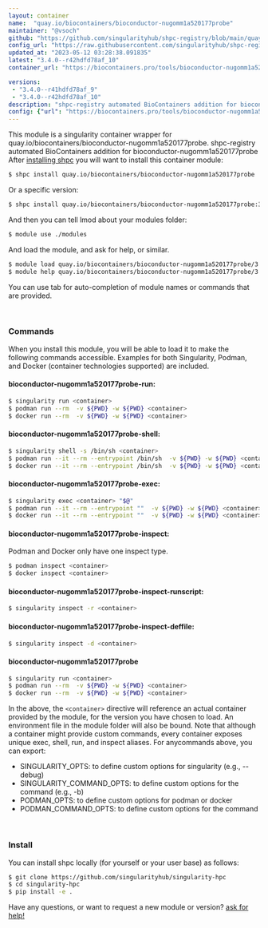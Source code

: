 ```yaml
---
layout: container
name:  "quay.io/biocontainers/bioconductor-nugomm1a520177probe"
maintainer: "@vsoch"
github: "https://github.com/singularityhub/shpc-registry/blob/main/quay.io/biocontainers/bioconductor-nugomm1a520177probe/container.yaml"
config_url: "https://raw.githubusercontent.com/singularityhub/shpc-registry/main/quay.io/biocontainers/bioconductor-nugomm1a520177probe/container.yaml"
updated_at: "2023-05-12 03:28:38.091835"
latest: "3.4.0--r42hdfd78af_10"
container_url: "https://biocontainers.pro/tools/bioconductor-nugomm1a520177probe"

versions:
 - "3.4.0--r41hdfd78af_9"
 - "3.4.0--r42hdfd78af_10"
description: "shpc-registry automated BioContainers addition for bioconductor-nugomm1a520177probe"
config: {"url": "https://biocontainers.pro/tools/bioconductor-nugomm1a520177probe", "maintainer": "@vsoch", "description": "shpc-registry automated BioContainers addition for bioconductor-nugomm1a520177probe", "latest": {"3.4.0--r42hdfd78af_10": "sha256:5ceb4a42ce1d9bde9ec49a0d824b9f16f02b1dbaaa0a2ecd47458b1266bdb16c"}, "tags": {"3.4.0--r41hdfd78af_9": "sha256:e32cc5b960ce529805f1dd88d9612768249976a143fa5af5dba07afdc55f5e19", "3.4.0--r42hdfd78af_10": "sha256:5ceb4a42ce1d9bde9ec49a0d824b9f16f02b1dbaaa0a2ecd47458b1266bdb16c"}, "docker": "quay.io/biocontainers/bioconductor-nugomm1a520177probe"}
---
```


This module is a singularity container wrapper for quay.io/biocontainers/bioconductor-nugomm1a520177probe.
shpc-registry automated BioContainers addition for bioconductor-nugomm1a520177probe
After [installing shpc](#install) you will want to install this container module:


```bash
$ shpc install quay.io/biocontainers/bioconductor-nugomm1a520177probe
```

Or a specific version:

```bash
$ shpc install quay.io/biocontainers/bioconductor-nugomm1a520177probe:3.4.0--r42hdfd78af_10
```

And then you can tell lmod about your modules folder:

```bash
$ module use ./modules
```

And load the module, and ask for help, or similar.

```bash
$ module load quay.io/biocontainers/bioconductor-nugomm1a520177probe/3.4.0--r42hdfd78af_10
$ module help quay.io/biocontainers/bioconductor-nugomm1a520177probe/3.4.0--r42hdfd78af_10
```

You can use tab for auto-completion of module names or commands that are provided.

<br>

### Commands

When you install this module, you will be able to load it to make the following commands accessible.
Examples for both Singularity, Podman, and Docker (container technologies supported) are included.

#### bioconductor-nugomm1a520177probe-run:

```bash
$ singularity run <container>
$ podman run --rm  -v ${PWD} -w ${PWD} <container>
$ docker run --rm  -v ${PWD} -w ${PWD} <container>
```

#### bioconductor-nugomm1a520177probe-shell:

```bash
$ singularity shell -s /bin/sh <container>
$ podman run --it --rm --entrypoint /bin/sh  -v ${PWD} -w ${PWD} <container>
$ docker run --it --rm --entrypoint /bin/sh  -v ${PWD} -w ${PWD} <container>
```

#### bioconductor-nugomm1a520177probe-exec:

```bash
$ singularity exec <container> "$@"
$ podman run --it --rm --entrypoint ""  -v ${PWD} -w ${PWD} <container> "$@"
$ docker run --it --rm --entrypoint ""  -v ${PWD} -w ${PWD} <container> "$@"
```

#### bioconductor-nugomm1a520177probe-inspect:

Podman and Docker only have one inspect type.

```bash
$ podman inspect <container>
$ docker inspect <container>
```

#### bioconductor-nugomm1a520177probe-inspect-runscript:

```bash
$ singularity inspect -r <container>
```

#### bioconductor-nugomm1a520177probe-inspect-deffile:

```bash
$ singularity inspect -d <container>
```



#### bioconductor-nugomm1a520177probe

```bash
$ singularity run <container>
$ podman run --rm  -v ${PWD} -w ${PWD} <container>
$ docker run --rm  -v ${PWD} -w ${PWD} <container>
```


In the above, the `<container>` directive will reference an actual container provided
by the module, for the version you have chosen to load. An environment file in the
module folder will also be bound. Note that although a container
might provide custom commands, every container exposes unique exec, shell, run, and
inspect aliases. For anycommands above, you can export:

 - SINGULARITY_OPTS: to define custom options for singularity (e.g., --debug)
 - SINGULARITY_COMMAND_OPTS: to define custom options for the command (e.g., -b)
 - PODMAN_OPTS: to define custom options for podman or docker
 - PODMAN_COMMAND_OPTS: to define custom options for the command

<br>

### Install

You can install shpc locally (for yourself or your user base) as follows:

```bash
$ git clone https://github.com/singularityhub/singularity-hpc
$ cd singularity-hpc
$ pip install -e .
```

Have any questions, or want to request a new module or version? [ask for help!](https://github.com/singularityhub/singularity-hpc/issues)
